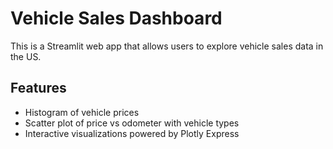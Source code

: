 # Vehicle Sales Dashboard

This is a Streamlit web app that allows users to explore vehicle sales data in the US.

## Features

- Histogram of vehicle prices
- Scatter plot of price vs odometer with vehicle types
- Interactive visualizations powered by Plotly Express